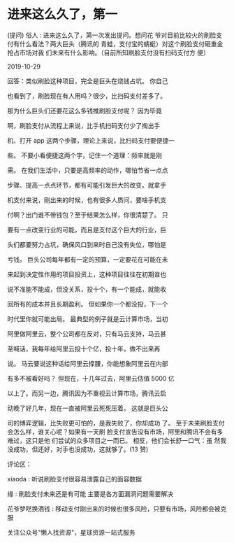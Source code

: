 # 进来这么久了，第一

(提问) 俗人 : 进来这么久了，第一次发出提问。想问花 爷对目前比较火的刷脸支付有什么看法？两大巨头（腾讯的 青蛙，支付宝的蜻蜓）对这个刷脸支付砸重金抢占市场对我 们未来有什么影响。（目前所知刷脸支付没有扫码支付方 便）

2019-10-29

回答：类似刷脸这种项目，完全是巨头在烧钱占坑。 你自己

也看到了，刷脸现在有人用吗？很少，比扫码支付差多了。

那为什么巨头们还要花这么多钱推刷脸支付呢？ 因为毕竟

啊，刷脸支付从流程上来说，比手机扫码支付少了掏出手

机、打开 app 这两个步骤，理论上来说，比扫码支付要便捷一

些。 不要小看便捷这两个字，记住一个道理：频率就是刚

需。 在我们生活中，只要是高频率的动作，哪怕节省一点点

步骤、提高一点点环节，都有可能引发巨大的改变。就拿手

机支付来说，刚出来的时候，也有很多人质问，要啥手机支

付啊？出门谁不带钱包？至于结果怎么样，你很清楚了。 只

要有一点改变行业的可能，而且是支付这个巨大的行业，巨

头们都要努力占坑，确保风口到来时自己没有失位，哪怕是

亏钱。 巨头公司每年都有一定的预算，一定要花在可能在未

来起到决定性作用的项目投资上，这种项目往往在初期谁也

说不准能不能成，但没关系，投十个，有一个能成，就能收

回所有的成本并且长期盈利。 但如果你一个都没投，下一个

时代里你就可能出局。 最典型的例子就是云计算市场，当初

阿里做阿里云，整个公司都在反对，只有马云支持，马云甚

至喊话，我每年给阿里云投十个亿，投十年，做不出来再

说。 马云要说这种话给阿里云撑腰，你能想象阿里云在内部

有多不被看好吗？ 但现在，十几年过去，阿里云估值 5000 亿

以上了。而另一边，腾讯因为不重视云计算市场，腾讯云启

动晚了好几年，现在一直被阿里云死死压着。 这就是巨头公

司的博弈逻辑，比失败更可怕的，是我失败了，你却成功 了。 至于未来刷脸支付会怎么样，谁关心呢？如果有一天刷 脸支付宣告没有市场，阿里和腾讯不会有多难过，这只是他 们尝试的众多项目之一而已。 相反，他们会长舒一口气：虽 然我没成功，但还好，对手也没成功，这就够了。(13 赞)

评论区：

xiaoda : 听说刷脸支付很容易泄露自己的面容数据

缘 : 刷脸支付未来还是有可能 主要是各方面漏洞问题需要解决

花爷梦呓换酒钱 : 移动支付刚出来的时候也很多风险，只要有市场，风险都会被克服

关注公众号"懒人找资源"，星球资源一站式服务